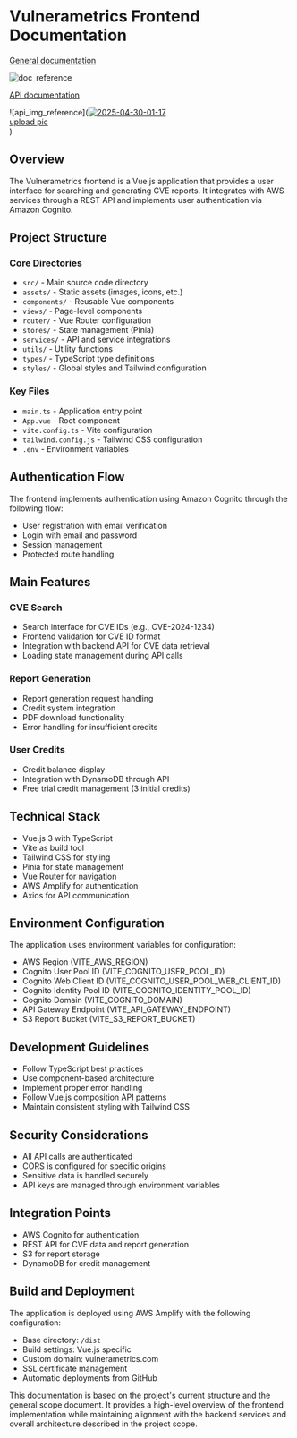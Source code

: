 # Vulnerametrics Frontend Documentation
[General documentation](https://github.com/manifest0TB/vulnerametrics-lambda-functions/blob/main/README.md#vulnerametrics)

![doc_reference](https://ibb.co/pjL93dKC)

[API documentation](https://github.com/manifest0TB/vulnerametrics/blob/main/vulnerametricsAPI.md)

![api_img_reference](<a href="https://imgbb.com/"><img src="https://i.ibb.co/ksPRp3CF/2025-04-30-01-17.png" alt="2025-04-30-01-17" border="0"></a><br /><a target='_blank' href='https://imgbb.com/'>upload pic</a><br />)

## Overview
The Vulnerametrics frontend is a Vue.js application that provides a user interface for searching and generating CVE reports. It integrates with AWS services through a REST API and implements user authentication via Amazon Cognito.

## Project Structure

### Core Directories
* `src/` - Main source code directory
* `assets/` - Static assets (images, icons, etc.)
* `components/` - Reusable Vue components
* `views/` - Page-level components
* `router/` - Vue Router configuration
* `stores/` - State management (Pinia)
* `services/` - API and service integrations
* `utils/` - Utility functions
* `types/` - TypeScript type definitions
* `styles/` - Global styles and Tailwind configuration

### Key Files
* `main.ts` - Application entry point
* `App.vue` - Root component
* `vite.config.ts` - Vite configuration
* `tailwind.config.js` - Tailwind CSS configuration
* `.env` - Environment variables

## Authentication Flow
The frontend implements authentication using Amazon Cognito through the following flow:

* User registration with email verification
* Login with email and password
* Session management
* Protected route handling

## Main Features

### CVE Search
* Search interface for CVE IDs (e.g., CVE-2024-1234)
* Frontend validation for CVE ID format
* Integration with backend API for CVE data retrieval
* Loading state management during API calls

### Report Generation
* Report generation request handling
* Credit system integration
* PDF download functionality
* Error handling for insufficient credits

### User Credits
* Credit balance display
* Integration with DynamoDB through API
* Free trial credit management (3 initial credits)

## Technical Stack
* Vue.js 3 with TypeScript
* Vite as build tool
* Tailwind CSS for styling
* Pinia for state management
* Vue Router for navigation
* AWS Amplify for authentication
* Axios for API communication

## Environment Configuration
The application uses environment variables for configuration:
* AWS Region (VITE\_AWS\_REGION)
* Cognito User Pool ID (VITE\_COGNITO\_USER\_POOL\_ID)
* Cognito Web Client ID (VITE\_COGNITO\_USER\_POOL\_WEB\_CLIENT\_ID)
* Cognito Identity Pool ID (VITE\_COGNITO\_IDENTITY\_POOL\_ID)
* Cognito Domain (VITE\_COGNITO\_DOMAIN)
* API Gateway Endpoint (VITE\_API\_GATEWAY\_ENDPOINT)
* S3 Report Bucket (VITE\_S3\_REPORT\_BUCKET)

## Development Guidelines
* Follow TypeScript best practices
* Use component-based architecture
* Implement proper error handling
* Follow Vue.js composition API patterns
* Maintain consistent styling with Tailwind CSS

## Security Considerations
* All API calls are authenticated
* CORS is configured for specific origins
* Sensitive data is handled securely
* API keys are managed through environment variables

## Integration Points
* AWS Cognito for authentication
* REST API for CVE data and report generation
* S3 for report storage
* DynamoDB for credit management

## Build and Deployment
The application is deployed using AWS Amplify with the following configuration:

* Base directory: `/dist`
* Build settings: Vue.js specific
* Custom domain: vulnerametrics.com
* SSL certificate management
* Automatic deployments from GitHub

This documentation is based on the project's current structure and the general scope document. It provides a high-level overview of the frontend implementation while maintaining alignment with the backend services and overall architecture described in the project scope.